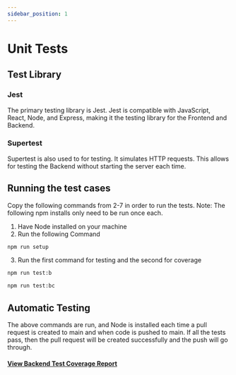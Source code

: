 ```yaml
---
sidebar_position: 1
---
```

# Unit Tests
## Test Library

### Jest
The primary testing library is Jest. Jest is compatible with JavaScript, React, Node, and Express, making it the testing library for the Frontend and Backend. 

### Supertest
Supertest is also used to for testing. It simulates HTTP requests. This allows for testing the Backend without starting the server each time.

## Running the test cases
Copy the following commands from 2-7 in order to run the tests.
Note: The following npm installs only need to be run once each.
1. Have Node installed on your machine
2. Run the following Command
```bash
npm run setup
```
3. Run the first command for testing and the second for coverage
```bash
npm run test:b
```
```bash
npm run test:bc
```
## Automatic Testing
The above commands are run, and Node is installed each time a pull request is created to main and when code is pushed to main. If all the tests pass, then the pull request will be created successfully and the push will go through. 

#### [View Backend Test Coverage Report](documentation/docs/testing/lcov-report/index.html)
